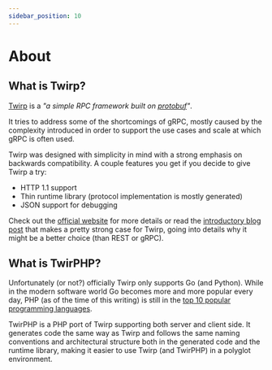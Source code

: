 ```yaml
---
sidebar_position: 10
---
```


# About

## What is Twirp?

[Twirp](https://twitchtv.github.io/twirp/) is a _"a simple RPC framework built on [protobuf](https://developers.google.com/protocol-buffers/)"_.

It tries to address some of the shortcomings of gRPC,
mostly caused by the complexity introduced in order to support the use cases and scale at which gRPC is often used.

Twirp was designed with simplicity in mind with a strong emphasis on backwards compatibility.
A couple features you get if you decide to give Twirp a try:

- HTTP 1.1 support
- Thin runtime library (protocol implementation is mostly generated)
- JSON support for debugging

Check out the [official website](https://twitchtv.github.io/twirp/) for more details or
read the [introductory blog post](https://blog.twitch.tv/en/2018/01/16/twirp-a-sweet-new-rpc-framework-for-go-5f2febbf35f/#f1a5)
that makes a pretty strong case for Twirp, going into details why it might be a better choice (than REST or gRPC).

## What is TwirPHP?

Unfortunately (or not?) officially Twirp only supports Go (and Python).
While in the modern software world Go becomes more and more popular every day,
PHP (as of the time of this writing) is still in the [top 10 popular programming languages](https://www.tiobe.com/tiobe-index/).

TwirPHP is a PHP port of Twirp supporting both server and client side.
It generates code the same way as Twirp and follows the same naming conventions and architectural structure
both in the generated code and the runtime library,
making it easier to use Twirp (and TwirPHP) in a polyglot environment.
